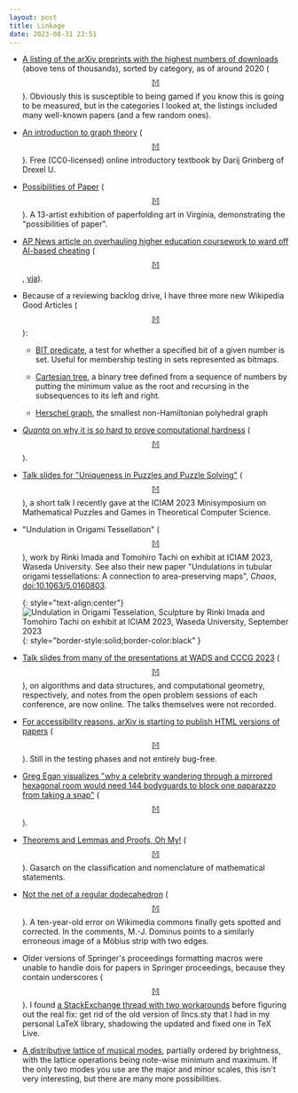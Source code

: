 ```yaml
---
layout: post
title: Linkage
date: 2023-08-31 22:51
---
```

* [A listing of the arXiv preprints with the highest numbers of downloads](https://www.cs.cornell.edu/~ginsparg/top_jul2020.html) (above tens of thousands), sorted by category, as of around 2020 <span style="white-space:nowrap">([$$\mathbb{M}$$](https://mathstodon.xyz/@11011110/110901313115824257)).</span> Obviously this is susceptible to being gamed if you know this is going to be measured, but in the categories I looked at, the listings included many well-known papers (and a few random ones).

* [An introduction to graph theory](https://arxiv.org/abs/2308.04512) <span style="white-space:nowrap">([$$\mathbb{M}$$](https://mathstodon.xyz/@sioum/110865518533023352)).</span> Free (CC0-licensed) online introductory textbook by Darij Grinberg of Drexel U.

* [Possibilities of Paper](https://www.thisiscolossal.com/2023/07/possibilities-of-paper/) <span style="white-space:nowrap">([$$\mathbb{M}$$](https://mathstodon.xyz/@colossal@mastodon.art/110906752951248679)).</span> A 13-artist exhibition of paperfolding art in Virginia, demonstrating the "possibilities of paper".

* [AP News article on overhauling higher education coursework to ward off AI-based cheating](https://apnews.com/article/chatgpt-cheating-ai-college-1b654b44de2d0dfa4e50bf0186137fc1) <span style="white-space:nowrap">([$$\mathbb{M}$$](https://mathstodon.xyz/@11011110/110911488110988585),</span> [via](https://technews.acm.org/)).

* Because of a reviewing backlog drive, I have three more new Wikipedia Good Articles <span style="white-space:nowrap">([$$\mathbb{M}$$](https://mathstodon.xyz/@11011110/110916392403825432)):</span>

  * [BIT predicate](https://en.wikipedia.org/wiki/BIT_predicate), a test for whether a specified bit of a given number is set. Useful for membership testing in sets represented as bitmaps.

  * [Cartesian tree](https://en.wikipedia.org/wiki/Cartesian_tree), a binary tree defined from a sequence of numbers by putting the minimum value as the root and recursing in the subsequences to its left and right.

  * [Herschel graph](https://en.wikipedia.org/wiki/Herschel_graph), the smallest non-Hamiltonian polyhedral graph

* [_Quanta_ on why it is so hard to prove computational hardness](https://www.quantamagazine.org/complexity-theorys-50-year-journey-to-the-limits-of-knowledge-20230817/) <span style="white-space:nowrap">([$$\mathbb{M}$$](https://mathstodon.xyz/@fortnow@fediscience.org/110918072333216087)).</span>

* [Talk slides for "Uniqueness in Puzzles and Puzzle Solving"](https://www.ics.uci.edu/~eppstein/pubs/Epp-ICIAM-23.pdf) <span style="white-space:nowrap">([$$\mathbb{M}$$](https://mathstodon.xyz/@11011110/110926319180757813)),</span> a short talk I recently gave at the ICIAM 2023 Minisymposium on Mathematical Puzzles and Games in Theoretical Computer Science.

* "Undulation in Origami Tessellation" <span style="white-space:nowrap">([$$\mathbb{M}$$](https://mathstodon.xyz/@11011110/110937398083636490)),</span> work by Rinki Imada and Tomohiro Tachi on exhibit at ICIAM 2023, Waseda University. See also their new paper "Undulations in tubular origami tessellations: A connection to area-preserving maps", _Chaos_, [doi:10.1063/5.0160803](https://doi.org/10.1063/5.0160803).

  {: style="text-align:center"}
![Undulation in Origami Tesselation, Sculpture by Rinki Imada and Tomohiro Tachi on exhibit at ICIAM 2023, Waseda University, September 2023](https://www.ics.uci.edu/~eppstein/pix/uiot/uiot-m.jpg){: style="border-style:solid;border-color:black" }

* [Talk slides from many of the presentations at WADS and CCCG 2023](https://wadscccg2023.encs.concordia.ca/additional/) <span style="white-space:nowrap">([$$\mathbb{M}$$](https://mathstodon.xyz/@11011110/110941261988551266)),</span> on algorithms and data structures, and computational geometry, respectively, and notes from the open problem sessions of each conference, are now online. The talks themselves were not recorded.

* [For accessibility reasons, arXiv is starting to publish HTML versions of papers](https://info.arxiv.org/about/accessibility_html_papers.html) <span style="white-space:nowrap">([$$\mathbb{M}$$](https://mathstodon.xyz/@tomkalei@machteburch.social/110946281990368357)).</span> Still in the testing phases and not entirely bug-free.

* [Greg Egan visualizes "why a celebrity wandering through a mirrored hexagonal room would need 144 bodyguards to block one paparazzo from taking a snap"](https://www.gregegan.net/SCIENCE/Lattices/Lattices.html) <span style="white-space:nowrap">([$$\mathbb{M}$$](https://mathstodon.xyz/@gregeganSF/110892046291702585)).</span>

* [Theorems and Lemmas and Proofs, Oh My!](https://blog.computationalcomplexity.org/2023/08/theorems-and-lemmas-and-proofs-oh-my.html) <span style="white-space:nowrap">([$$\mathbb{M}$$](https://mathstodon.xyz/@fortnow@fediscience.org/110967165949442057)).</span> Gasarch on the classification and nomenclature of mathematical statements.

* [Not the net of a regular dodecahedron](https://upload.wikimedia.org/wikipedia/commons/archive/3/34/20230830233910%21Geometric_Net_of_a_Regular_Dodecahedron.svg) <span style="white-space:nowrap">([$$\mathbb{M}$$](https://mathstodon.xyz/@robinhouston/110972457980570599)).</span> A ten-year-old error on Wikimedia commons finally gets spotted and corrected. In the comments, M.-J. Dominus points to a similarly erroneous image of a Möbius strip with two edges.

* Older versions of Springer's proceedings formatting macros were unable to handle dois for papers in Springer proceedings, because they contain underscores <span style="white-space:nowrap">([$$\mathbb{M}$$](https://mathstodon.xyz/@11011110/110981416610550373)).</span> I found [a StackExchange thread with two workarounds](https://tex.stackexchange.com/questions/550123/underscore-in-doi-in-bibtex-file) before figuring out the real fix: get rid of the old version of llncs.sty that I had in my personal LaTeX library, shadowing the updated and fixed one in TeX Live.

* [A distributive lattice of musical modes](https://mathstodon.xyz/@johncarlosbaez/110986044748102890), partially ordered by brightness, with the lattice operations being note-wise minimum and maximum. If the only two modes you use are the major and minor scales, this isn't very interesting, but there are many more possibilities.